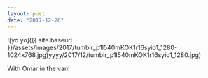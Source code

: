 ```yaml
---
layout: post
date: "2017-12-26"
---
```


![yo yo]({{ site.baseurl }}/assets/images/2017/tumblr_p1l540mKOK1r16syio1_1280-1024x768.jpg)yyyy/2017/12/tumblr_p1l540mKOK1r16syio1_1280.jpg)

With Omar in the van!
